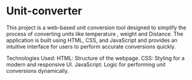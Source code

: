 # Unit-converter
This project is a web-based unit conversion tool designed to simplify the process of converting units like temperature , weight and Distance. The application is built using HTML, CSS, and JavaScript and provides an intuitive interface for users to perform accurate conversions quickly.


Technologies Used:
HTML: Structure of the webpage.
CSS: Styling for a modern and responsive UI.
JavaScript: Logic for performing unit conversions dynamically.
